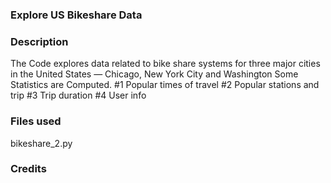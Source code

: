 ### Explore US Bikeshare Data

### Description
The Code explores data related to bike share systems for three major cities in the United States — Chicago, New York City and Washington
Some Statistics are Computed.
#1 Popular times of travel
#2 Popular stations and trip
#3 Trip duration
#4 User info

### Files used
bikeshare_2.py

### Credits


